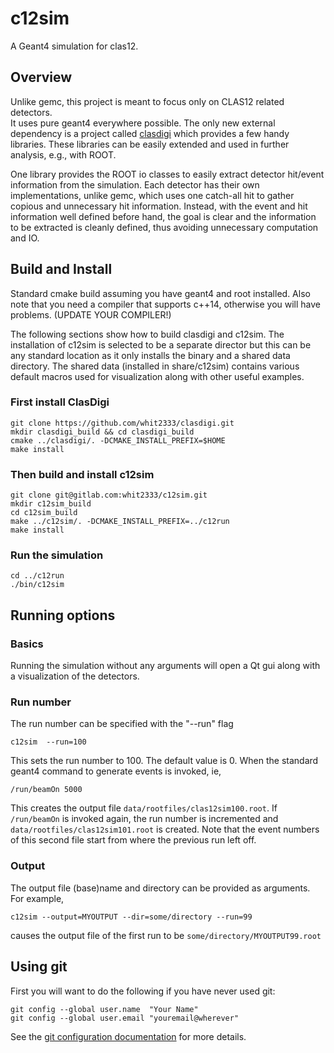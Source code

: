 c12sim
======

A Geant4 simulation for clas12.

Overview
--------

Unlike gemc, this project is meant to focus only on CLAS12 related detectors.  
It uses pure geant4 everywhere possible. The only new external dependency is a 
project called [clasdigi](https://github.com/whit2333/clasdigi) which provides 
a few handy libraries.  These libraries can be easily extended and used in 
further analysis, e.g., with ROOT.

One library provides the ROOT io classes to easily extract detector hit/event 
information from the simulation. Each detector has their own implementations, 
unlike gemc, which uses one catch-all hit to gather copious and unnecessary hit 
information. Instead, with the event and hit information well defined before 
hand, the goal is clear and the information to be extracted is cleanly defined, 
thus avoiding unnecessary computation and IO.


Build and Install
-----------------

Standard cmake build assuming you have geant4 and root installed.
Also note that you need a compiler that supports c++14, otherwise you will have 
problems. (UPDATE YOUR COMPILER!)

The following sections show how to build clasdigi and c12sim. The installation 
of c12sim is selected to be a separate director but this can be any standard 
location as it only installs the binary and a shared data directory. The shared 
data (installed in share/c12sim) contains various default macros used for 
visualization along with other useful examples.

### First install ClasDigi

    git clone https://github.com/whit2333/clasdigi.git
    mkdir clasdigi_build && cd clasdigi_build
    cmake ../clasdigi/. -DCMAKE_INSTALL_PREFIX=$HOME
    make install

### Then build and install c12sim

    git clone git@gitlab.com:whit2333/c12sim.git
    mkdir c12sim_build
    cd c12sim_build
    make ../c12sim/. -DCMAKE_INSTALL_PREFIX=../c12run
    make install

### Run the simulation

    cd ../c12run
    ./bin/c12sim

Running options
---------------

### Basics

Running the simulation without any arguments will open a Qt gui along with a 
visualization of the detectors. 

### Run number

The run number can be specified with the "--run" flag

    c12sim  --run=100

This sets the run number to 100. The default value is 0.
When the standard geant4 command to generate events is invoked, ie,

    /run/beamOn 5000

This creates the output file <code>data/rootfiles/clas12sim100.root</code>. If 
<code> /run/beamOn</code> is invoked again, the run number is incremented and 
<code>data/rootfiles/clas12sim101.root</code> is created. Note that the event 
numbers of this second file start from where the previous run left off.

### Output

The output file (base)name and directory can be provided as arguments. For 
example,

    c12sim --output=MYOUTPUT --dir=some/directory --run=99

causes the output file of the first run to be 
<code>some/directory/MYOUTPUT99.root</code>




Using git
--------- 

First you will want to do the following if you have never used git:

    git config --global user.name  "Your Name"
    git config --global user.email "youremail@wherever"

See the [git configuration 
documentation](https://git-scm.com/book/en/v2/Customizing-Git-Git-Configuration) 
for more details.


